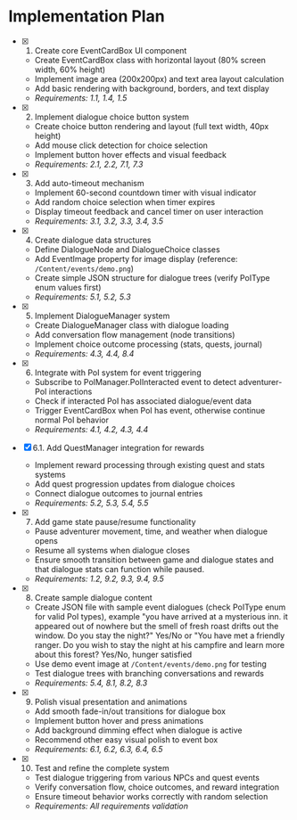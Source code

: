 # Implementation Plan

- [x] 1. Create core EventCardBox UI component





  - Create EventCardBox class with horizontal layout (80% screen width, 60% height)
  - Implement image area (200x200px) and text area layout calculation
  - Add basic rendering with background, borders, and text display
  - _Requirements: 1.1, 1.4, 1.5_

- [x] 2. Implement dialogue choice button system





  - Create choice button rendering and layout (full text width, 40px height)
  - Add mouse click detection for choice selection
  - Implement button hover effects and visual feedback
  - _Requirements: 2.1, 2.2, 7.1, 7.3_

- [x] 3. Add auto-timeout mechanism





  - Implement 60-second countdown timer with visual indicator
  - Add random choice selection when timer expires
  - Display timeout feedback and cancel timer on user interaction
  - _Requirements: 3.1, 3.2, 3.3, 3.4, 3.5_

- [x] 4. Create dialogue data structures






  - Define DialogueNode and DialogueChoice classes
  - Add EventImage property for image display (reference: `/Content/events/demo.png`)
  - Create simple JSON structure for dialogue trees (verify PoIType enum values first)
  - _Requirements: 5.1, 5.2, 5.3_

- [x] 5. Implement DialogueManager system





  - Create DialogueManager class with dialogue loading
  - Add conversation flow management (node transitions)
  - Implement choice outcome processing (stats, quests, journal)
  - _Requirements: 4.3, 4.4, 8.4_

- [x] 6. Integrate with PoI system for event triggering





  - Subscribe to PoIManager.PoIInteracted event to detect adventurer-PoI interactions
  - Check if interacted PoI has associated dialogue/event data
  - Trigger EventCardBox when PoI has event, otherwise continue normal PoI behavior
  - _Requirements: 4.1, 4.2, 4.3, 4.4_

- [x] 6.1. Add QuestManager integration for rewards


  - Implement reward processing through existing quest and stats systems
  - Add quest progression updates from dialogue choices
  - Connect dialogue outcomes to journal entries
  - _Requirements: 5.2, 5.3, 5.4, 5.5_

- [x] 7. Add game state pause/resume functionality





  - Pause adventurer movement, time, and weather when dialogue opens
  - Resume all systems when dialogue closes
  - Ensure smooth transition between game and dialogue states and that dialogue stats can function while paused.
  - _Requirements: 1.2, 9.2, 9.3, 9.4, 9.5_

- [x] 8. Create sample dialogue content






  - Create JSON file with sample event dialogues (check PoIType enum for valid PoI types), example "you have arrived at a mysterious inn. it appeared out of nowhere but the smell of fresh roast drifts out the window. Do you stay the night?" Yes/No or "You have met a friendly ranger. Do you wish to stay the night at his campfire and learn more about this forest? Yes/No, hunger satisfied
  - Use demo event image at `/Content/events/demo.png` for testing
  - Test dialogue trees with branching conversations and rewards
  - _Requirements: 5.4, 8.1, 8.2, 8.3_

- [x] 9. Polish visual presentation and animations





  - Add smooth fade-in/out transitions for dialogue box
  - Implement button hover and press animations
  - Add background dimming effect when dialogue is active
  - Recommend other easy visual polish to event box
  - _Requirements: 6.1, 6.2, 6.3, 6.4, 6.5_

- [x] 10. Test and refine the complete system






  - Test dialogue triggering from various NPCs and quest events
  - Verify conversation flow, choice outcomes, and reward integration
  - Ensure timeout behavior works correctly with random selection
  - _Requirements: All requirements validation_
